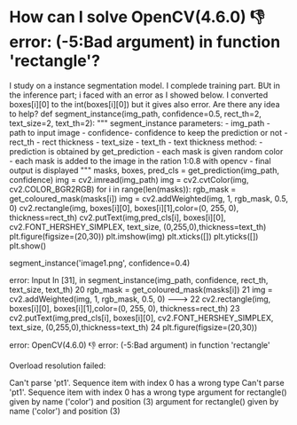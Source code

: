 
# How can I solve OpenCV(4.6.0) :-1: error: (-5:Bad argument) in function 'rectangle'?

I study on a instance segmentation model. I complede training part. BUt in the inference part; i faced with an error as I showed below. I converted boxes[i][0] to the int(boxes[i][0]) but it gives also error. Are there any idea to help?
def segment_instance(img_path, confidence=0.5, rect_th=2, text_size=2, text_th=2):
    """
    segment_instance
      parameters:
        - img_path - path to input image
        - confidence- confidence to keep the prediction or not
        - rect_th - rect thickness
        - text_size
        - text_th - text thickness
      method:
        - prediction is obtained by get_prediction
        - each mask is given random color
        - each mask is added to the image in the ration 1:0.8 with opencv
        - final output is displayed
    """
    masks, boxes, pred_cls = get_prediction(img_path, confidence)
    img = cv2.imread(img_path)
    img = cv2.cvtColor(img, cv2.COLOR_BGR2RGB)
    for i in range(len(masks)):
      rgb_mask = get_coloured_mask(masks[i])
      img = cv2.addWeighted(img, 1, rgb_mask, 0.5, 0)
      cv2.rectangle(img, boxes[i][0], boxes[i][1],color=(0, 255, 0), thickness=rect_th)
      cv2.putText(img,pred_cls[i], boxes[i][0], cv2.FONT_HERSHEY_SIMPLEX, text_size, (0,255,0),thickness=text_th)
    plt.figure(figsize=(20,30))
    plt.imshow(img)
    plt.xticks([])
    plt.yticks([])
    plt.show()



segment_instance('image1.png', confidence=0.4)

error:
Input In [31], in segment_instance(img_path, confidence, rect_th, text_size, text_th)
     20   rgb_mask = get_coloured_mask(masks[i])
     21   img = cv2.addWeighted(img, 1, rgb_mask, 0.5, 0)
---> 22   cv2.rectangle(img, boxes[i][0], boxes[i][1],color=(0, 255, 0), thickness=rect_th)
     23   cv2.putText(img,pred_cls[i], boxes[i][0], cv2.FONT_HERSHEY_SIMPLEX, text_size, (0,255,0),thickness=text_th)
     24 plt.figure(figsize=(20,30))

error: OpenCV(4.6.0) :-1: error: (-5:Bad argument) in function 'rectangle'

Overload resolution failed:

Can't parse 'pt1'. Sequence item with index 0 has a wrong type
Can't parse 'pt1'. Sequence item with index 0 has a wrong type
argument for rectangle() given by name ('color') and position (3)
argument for rectangle() given by name ('color') and position (3)



        